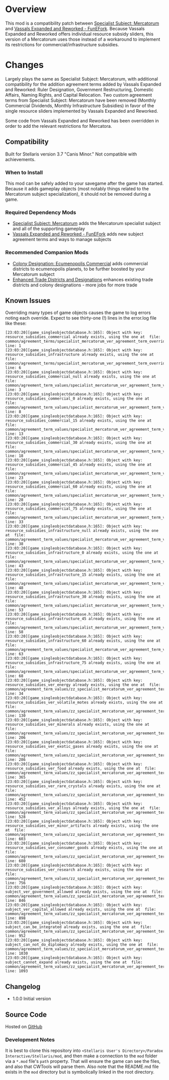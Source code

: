 # Overview

This mod is a compatibility patch between [Specialist Subject: Mercatorum](https://steamcommunity.com/sharedfiles/filedetails/?id=2962066593) and [Vassals Expanded and Reworked - FunEFork](https://steamcommunity.com/sharedfiles/filedetails/?id=2183551683).  Because Vassals Expanded and Reworked offers individual resource subsidy sliders, this version of a Mercatorum uses those instead of a workaround to implement its restrictions for commercial/infrastructure subsidies.

# Changes

Largely plays the same as Specialist Subject: Mercatorum, with additional compatibility for the addition agreement terms added by Vassals Expanded and Reworked: Ruler Designation, Government Restructuring, Domestic Affairs, Naming Rights, and Capital Relocation. Two custom agreement terms from Specialist Subject: Mercatorum have been removed (Monthly Commercial Dividends, Monthly Infrastructure Subsidies) in favor of the single resource sliders implemented by Vassals Expanded and Reworked.

Some code from Vassals Expanded and Reworked has been overridden in order to add the relevant restrictions for Mercatora.

## Compatibility

Built for Stellaris version 3.7 "Canis Minor." Not compatible with achievements.

### When to Install

This mod can be safely added to your savegame after the game has started. Because it adds gameplay objects (most notably things related to the Mercatorum subject specialization), it should not be removed during a game.

### Required Dependency Mods

* [Specialist Subject: Mercatorum](https://steamcommunity.com/sharedfiles/filedetails/?id=2962066593) adds the Mercatorum specialist subject and all of the supporting gameplay
* [Vassals Expanded and Reworked - FunEFork](https://steamcommunity.com/sharedfiles/filedetails/?id=2183551683) adds new subject agreement terms and ways to manage subjects

### Recommended Companion Mods

* [Colony Designation: Ecumenopolis Commercial](https://steamcommunity.com/sharedfiles/filedetails/?id=2597129991) adds commercial districts to ecumenopolis planets, to be further boosted by your Mercatorum subject
* [Enhanced Trade Districts and Designations](https://steamcommunity.com/sharedfiles/filedetails/?id=2641081470) enhances existing trade districts and colony designations - more jobs for more trade

## Known Issues

Overriding many types of game objects causes the game to log errors noting each override. Expect to see thirty-one (!) lines in the error.log file like these:

```
[23:03:20][game_singleobjectdatabase.h:165]: Object with key: resource_subsidies_commercial already exists, using the one at  file: common/agreement_terms/specialist_mercatorum_ver_agreement_term_overrides.txt line: 1
[23:03:20][game_singleobjectdatabase.h:165]: Object with key: resource_subsidies_infrastructure already exists, using the one at  file: common/agreement_terms/specialist_mercatorum_ver_agreement_term_overrides.txt line: 6
[23:03:20][game_singleobjectdatabase.h:165]: Object with key: resource_subsidies_commercial_null already exists, using the one at  file: common/agreement_term_values/specialist_mercatorum_ver_agreement_term_values_disabled.txt line: 3
[23:03:20][game_singleobjectdatabase.h:165]: Object with key: resource_subsidies_commercial_0 already exists, using the one at  file: common/agreement_term_values/specialist_mercatorum_ver_agreement_term_values_disabled.txt line: 8
[23:03:20][game_singleobjectdatabase.h:165]: Object with key: resource_subsidies_commercial_15 already exists, using the one at  file: common/agreement_term_values/specialist_mercatorum_ver_agreement_term_values_disabled.txt line: 13
[23:03:20][game_singleobjectdatabase.h:165]: Object with key: resource_subsidies_commercial_30 already exists, using the one at  file: common/agreement_term_values/specialist_mercatorum_ver_agreement_term_values_disabled.txt line: 18
[23:03:20][game_singleobjectdatabase.h:165]: Object with key: resource_subsidies_commercial_45 already exists, using the one at  file: common/agreement_term_values/specialist_mercatorum_ver_agreement_term_values_disabled.txt line: 23
[23:03:20][game_singleobjectdatabase.h:165]: Object with key: resource_subsidies_commercial_60 already exists, using the one at  file: common/agreement_term_values/specialist_mercatorum_ver_agreement_term_values_disabled.txt line: 28
[23:03:20][game_singleobjectdatabase.h:165]: Object with key: resource_subsidies_commercial_75 already exists, using the one at  file: common/agreement_term_values/specialist_mercatorum_ver_agreement_term_values_disabled.txt line: 33
[23:03:20][game_singleobjectdatabase.h:165]: Object with key: resource_subsidies_infrastructure_null already exists, using the one at  file: common/agreement_term_values/specialist_mercatorum_ver_agreement_term_values_disabled.txt line: 38
[23:03:20][game_singleobjectdatabase.h:165]: Object with key: resource_subsidies_infrastructure_0 already exists, using the one at  file: common/agreement_term_values/specialist_mercatorum_ver_agreement_term_values_disabled.txt line: 43
[23:03:20][game_singleobjectdatabase.h:165]: Object with key: resource_subsidies_infrastructure_15 already exists, using the one at  file: common/agreement_term_values/specialist_mercatorum_ver_agreement_term_values_disabled.txt line: 48
[23:03:20][game_singleobjectdatabase.h:165]: Object with key: resource_subsidies_infrastructure_30 already exists, using the one at  file: common/agreement_term_values/specialist_mercatorum_ver_agreement_term_values_disabled.txt line: 53
[23:03:20][game_singleobjectdatabase.h:165]: Object with key: resource_subsidies_infrastructure_45 already exists, using the one at  file: common/agreement_term_values/specialist_mercatorum_ver_agreement_term_values_disabled.txt line: 58
[23:03:20][game_singleobjectdatabase.h:165]: Object with key: resource_subsidies_infrastructure_60 already exists, using the one at  file: common/agreement_term_values/specialist_mercatorum_ver_agreement_term_values_disabled.txt line: 63
[23:03:20][game_singleobjectdatabase.h:165]: Object with key: resource_subsidies_infrastructure_75 already exists, using the one at  file: common/agreement_term_values/specialist_mercatorum_ver_agreement_term_values_disabled.txt line: 68
[23:03:20][game_singleobjectdatabase.h:165]: Object with key: resource_subsidies_ver_energy already exists, using the one at  file: common/agreement_term_values/zz_specialist_mercatorum_ver_agreement_term_value_overrides.txt line: 34
[23:03:20][game_singleobjectdatabase.h:165]: Object with key: resource_subsidies_ver_volatile_motes already exists, using the one at  file: common/agreement_term_values/zz_specialist_mercatorum_ver_agreement_term_value_overrides.txt line: 130
[23:03:20][game_singleobjectdatabase.h:165]: Object with key: resource_subsidies_ver_minerals already exists, using the one at  file: common/agreement_term_values/zz_specialist_mercatorum_ver_agreement_term_value_overrides.txt line: 206
[23:03:20][game_singleobjectdatabase.h:165]: Object with key: resource_subsidies_ver_exotic_gases already exists, using the one at  file: common/agreement_term_values/zz_specialist_mercatorum_ver_agreement_term_value_overrides.txt line: 286
[23:03:20][game_singleobjectdatabase.h:165]: Object with key: resource_subsidies_ver_food already exists, using the one at  file: common/agreement_term_values/zz_specialist_mercatorum_ver_agreement_term_value_overrides.txt line: 365
[23:03:20][game_singleobjectdatabase.h:165]: Object with key: resource_subsidies_ver_rare_crystals already exists, using the one at  file: common/agreement_term_values/zz_specialist_mercatorum_ver_agreement_term_value_overrides.txt line: 452
[23:03:20][game_singleobjectdatabase.h:165]: Object with key: resource_subsidies_ver_alloys already exists, using the one at  file: common/agreement_term_values/zz_specialist_mercatorum_ver_agreement_term_value_overrides.txt line: 528
[23:03:20][game_singleobjectdatabase.h:165]: Object with key: resource_subsidies_ver_minor_artifacts already exists, using the one at  file: common/agreement_term_values/zz_specialist_mercatorum_ver_agreement_term_value_overrides.txt line: 603
[23:03:20][game_singleobjectdatabase.h:165]: Object with key: resource_subsidies_ver_consumer_goods already exists, using the one at  file: common/agreement_term_values/zz_specialist_mercatorum_ver_agreement_term_value_overrides.txt line: 680
[23:03:20][game_singleobjectdatabase.h:165]: Object with key: resource_subsidies_ver_research already exists, using the one at  file: common/agreement_term_values/zz_specialist_mercatorum_ver_agreement_term_value_overrides.txt line: 756
[23:03:20][game_singleobjectdatabase.h:165]: Object with key: subject_ver_government_allowed already exists, using the one at  file: common/agreement_term_values/zz_specialist_mercatorum_ver_agreement_term_value_overrides.txt line: 846
[23:03:20][game_singleobjectdatabase.h:165]: Object with key: subject_ver_capital_allowed already exists, using the one at  file: common/agreement_term_values/zz_specialist_mercatorum_ver_agreement_term_value_overrides.txt line: 898
[23:03:20][game_singleobjectdatabase.h:165]: Object with key: subject_can_be_integrated already exists, using the one at  file: common/agreement_term_values/zz_specialist_mercatorum_ver_agreement_term_value_overrides.txt line: 952
[23:03:20][game_singleobjectdatabase.h:165]: Object with key: subject_can_not_do_diplomacy already exists, using the one at  file: common/agreement_term_values/zz_specialist_mercatorum_ver_agreement_term_value_overrides.txt line: 1030
[23:03:20][game_singleobjectdatabase.h:165]: Object with key: subject_cannot_expand already exists, using the one at  file: common/agreement_term_values/zz_specialist_mercatorum_ver_agreement_term_value_overrides.txt line: 1093
```

## Changelog

* 1.0.0 Initial version

## Source Code

Hosted on [GitHub](https://github.com/corsairmarks/specialist_mercatorum_ver)

### Development Notes

It is best to clone this repository into `<Stellaris User's Directory>/Paradox Interactive/Stellaris/mod`, and then make a connection to the `mod` folder via a `*.mod` file's `path` property. That will ensure the game can see the files, and also that CWTools will parse them. Also note that the README.md file exists in the `mod` directory but is symbolically linked in the root directory.